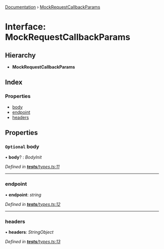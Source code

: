 [Documentation](../README.md) › [MockRequestCallbackParams](mockrequestcallbackparams.md)

# Interface: MockRequestCallbackParams

## Hierarchy

* **MockRequestCallbackParams**

## Index

### Properties

* [body](mockrequestcallbackparams.md#optional-body)
* [endpoint](mockrequestcallbackparams.md#endpoint)
* [headers](mockrequestcallbackparams.md#headers)

## Properties

### `Optional` body

• **body**? : *BodyInit*

*Defined in [__tests__/types.ts:11](https://github.com/dylanaubrey/getta/blob/ec4d4b8/src/__tests__/types.ts#L11)*

___

###  endpoint

• **endpoint**: *string*

*Defined in [__tests__/types.ts:12](https://github.com/dylanaubrey/getta/blob/ec4d4b8/src/__tests__/types.ts#L12)*

___

###  headers

• **headers**: *StringObject*

*Defined in [__tests__/types.ts:13](https://github.com/dylanaubrey/getta/blob/ec4d4b8/src/__tests__/types.ts#L13)*
